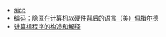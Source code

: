 
- [sicp](sicp.pdf)
- [编码：隐匿在计算机软硬件背后的语言（美）佩措尔德](编码：隐匿在计算机软硬件背后的语言（美）佩措尔德.pdf)
- [计算机程序的构造和解释](计算机程序的构造和解释.pdf)